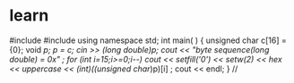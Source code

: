 # learn
#include <iostream>
#include <iomanip>
using namespace std;
int main( )
{
    unsigned char c[16] = {0};
    void *p;
    p = c;
    cin >> *(long double*)p;
    cout << "byte sequence(long double) = 0x" ;
    for (int i=15;i>=0;i--)
    cout << setfill('0') << setw(2) << hex << uppercase << (int)((unsigned char*)p)[i] ;
    cout << endl;
}
//
